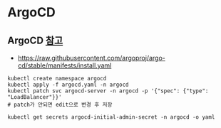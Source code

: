 # ArgoCD
## ArgoCD [참고](https://argo-cd.readthedocs.io/en/stable/getting_started/)
- https://raw.githubusercontent.com/argoproj/argo-cd/stable/manifests/install.yaml

```
kubectl create namespace argocd
kubectl apply -f argocd.yaml -n argocd
kubectl patch svc argocd-server -n argocd -p '{"spec": {"type": "LoadBalancer"}}'
# patch가 안되면 edit으로 변경 후 저장

kubectl get secrets argocd-initial-admin-secret -n argocd -o yaml
```